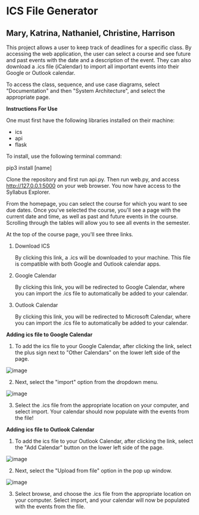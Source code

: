 # ICS File Generator
## Mary, Katrina, Nathaniel, Christine, Harrison

This project allows a user to keep track of deadlines for a specific class. By accessing the web application, the user can select a course and see future and past events with the date and a description of the event. They can also download a .ics file (iCalendar) to import all important events into their Google or Outlook calendar.

To access the class, sequence, and use case diagrams, select "Documentation" and then "System Architecture", and select the appropriate page.

**Instructions For Use**

One must first have the following libraries installed on their machine:
- ics
- api
- flask

To install, use the following terminal command:

pip3 install [name]

Clone the repository and first run api.py. Then run web.py, and access http://127.0.0.1:5000 on your web browser. You now have access to the Syllabus Explorer.

From the homepage, you can select the course for which you want to see due dates. Once you've selected the course, you'll see a page with the current date and time, as well as past and future events in the course. Scrolling through the tables will allow you to see all events in the semester.

At the top of the course page, you'll see three links.

1. Download ICS
   
   By clicking this link, a .ics will be downloaded to your machine. This file is compatible with both Google and Outlook calendar apps.
2. Google Calendar
   
   By clicking this link, you will be redirected to Google Calendar, where you can import the .ics file to automatically be added to your calendar.
3. Outlook Calendar
   
   By clicking this link, you will be redirected to Microsoft Calendar, where you can import the .ics file to automatically be added to your calendar.
   
**Adding ics file to Google Calendar**
1. To add the ics file to your Google Calendar, after clicking the link, select the plus sign next to "Other Calendars" on the lower left side of the page.

![image](https://user-images.githubusercontent.com/65423598/213352264-2f0c2af9-aef2-42ef-9e18-80ab0294984c.png)

2. Next, select the "import" option from the dropdown menu.
 
 ![image](https://user-images.githubusercontent.com/65423598/213352399-ec2ee19d-cbba-4701-9694-f3d95c833d3a.png)
 
3. Select the .ics file from the appropriate location on your computer, and select import. Your calendar should now populate with the events from the file!


**Adding ics file to Outlook Calendar**
1. To add the ics file to your Outlook Calendar, after clicking the link, select the "Add Calendar" button on the lower left side of the page.

![image](https://user-images.githubusercontent.com/65423598/213353236-dc7a438b-4a29-4516-9426-051f5209bb4c.png)

2. Next, select the "Upload from file" option in the pop up window.

![image](https://user-images.githubusercontent.com/65423598/213353362-edce9a75-2c06-4f15-9dcc-61866458c28e.png)

3. Select browse, and choose the .ics file from the appropriate location on your computer. Select import, and your calendar will now be populated with the events from the file.

